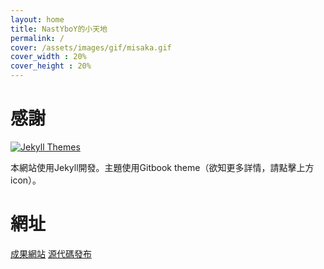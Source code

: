 ```yaml
---
layout: home
title: NastYboY的小天地
permalink: /
cover: /assets/images/gif/misaka.gif
cover_width : 20%
cover_height : 20%
---
```

# 感謝
[![Jekyll Themes](https://img.shields.io/badge/featured%20on-JekyllThemes-red.svg)](http://jekyllthemes.org/themes/gitbook/)

本網站使用Jekyll開發。主題使用Gitbook theme（欲知更多詳情，請點擊上方icon）。

# 網址
[成果網站](https://3epiossi.github.io)
[源代碼發布](https://github.com/3epiossi/3epiossi.github.io)